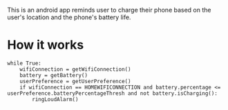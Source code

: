 This is an android app reminds user to charge their phone based on the user's location and the phone's battery life.

# How it works

```
while True:
	wifiConnection = getWifiConnection()
	battery = getBattery()
	userPreference = getUserPreference()
	if wifiConnection == HOMEWIFICONNECTION and battery.percentage <= userPreference.batteryPercentageThresh and not battery.isCharging():
		ringLoudAlarm()
```
